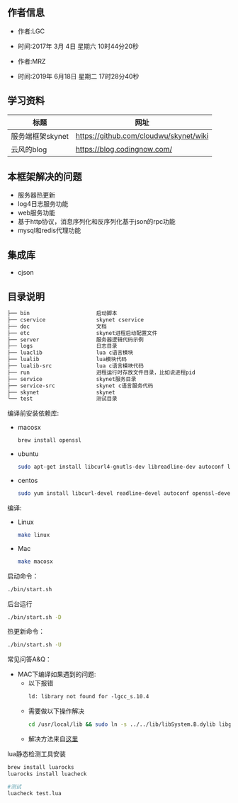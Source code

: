 作者信息
---
- 作者:LGC
- 时间:2017年 3月 4日 星期六 10时44分20秒 

- 作者:MRZ
- 时间:2019年 6月18日 星期二 17时28分40秒

学习资料
---
|标题|网址|
|-|-|
|服务端框架skynet|https://github.com/cloudwu/skynet/wiki|
|云风的blog|https://blog.codingnow.com/|

本框架解决的问题
---
- 服务器热更新
- log4日志服务功能
- web服务功能
- 基于http协议，消息序列化和反序列化基于json的rpc功能
- mysql和redis代理功能

集成库
---
- cjson

目录说明
---
```txt
├── bin                     启动脚本
├── cservice                skynet cservice
├── doc                     文档
├── etc                     skynet进程启动配置文件
├── server                  服务器逻辑代码示例
├── logs                    日志目录
├── luaclib                 lua c语言模块
├── lualib                  lua模块代码
├── lualib-src              lua c语言模块代码
├── run                     进程运行时存放文件目录，比如说进程pid
├── service                 skynet服务目录
├── service-src             skynet c语言服务代码
├── skynet                  skynet
└── test                    测试目录
```

编译前安装依赖库:
- macosx
    ```sh
    brew install openssl
    ```
- ubuntu
    ```sh
    sudo apt-get install libcurl4-gnutls-dev libreadline-dev autoconf libssl-dev
    ```
- centos
    ```sh
    sudo yum install libcurl-devel readline-devel autoconf openssl-devel
    ```

编译:
- Linux
    ```sh
    make linux
    ```
- Mac
    ```sh
    make macosx
    ```

启动命令：
```sh
./bin/start.sh
```
后台运行
```sh
./bin/start.sh -D
```
热更新命令：
```sh
./bin/start.sh -U
```

常见问答A&Q：
- MAC下编译如果遇到的问题:
    - 以下报错
        ```txt
        ld: library not found for -lgcc_s.10.4
        ```
    - 需要做以下操作解决
        ```sh
        cd /usr/local/lib && sudo ln -s ../../lib/libSystem.B.dylib libgcc_s.10.4.dylib
        ```
    - 解决方法来自[这里](http://bugsfixes.blogspot.com/2016/02/mac-ld-library-not-found-for-lgccs104.html)

lua静态检测工具安装
```sh
brew install luarocks
luarocks install luacheck

#测试
luacheck test.lua
```
